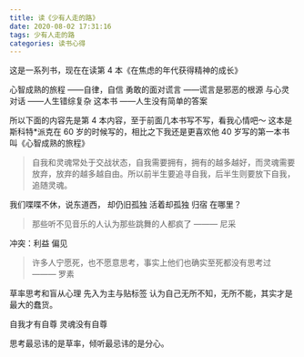 ```yaml
---
title: 读《少有人走的路》
date: 2020-08-02 17:31:16
tags: 少有人走的路
categories: 读书心得
---
```


这是一系列书，现在在读第 4 本《在焦虑的年代获得精神的成长》

心智成熟的旅程 ——自律，自信
勇敢的面对谎言 ——谎言是邪恶的根源
与心灵对话 ——人生错综复杂
这本书 ——人生没有简单的答案

所以下面的内容先是第 4 本内容，至于前面几本书写不写，看我心情吧～
这本是斯科特\*派克在 60 岁的时候写的，相比之下我还是更喜欢他 40 岁写的第一本书叫《心智成熟的旅程》

> 自我和灵魂常处于交战状态，自我需要拥有，拥有的越多越好，而灵魂需要放弃，放弃的越多越自由。所以前半生要追寻自我，后半生则要放下自我，追随灵魂。

我们喋喋不休，说东道西，
却仍旧孤独
活着却孤独
归宿
在哪里？

> 那些听不见音乐的人认为那些跳舞的人都疯了 ——— 尼采

冲突：利益 偏见

> 许多人宁愿死，也不愿意思考，事实上他们也确实至死都没有思考过 ——— 罗素

草率思考和盲从心理
先入为主与贴标签
认为自己无所不知，无所不能，其实才是最大的蠢货。

自我才有自尊 灵魂没有自尊

思考最忌讳的是草率，倾听最忌讳的是分心。
